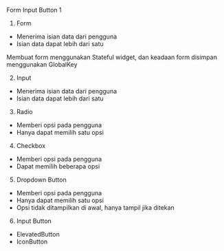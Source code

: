 Form Input Button 1

1. Form

- Menerima isian data dari pengguna
- Isian data dapat lebih dari satu


Membuat form menggunakan Stateful widget, dan keadaan form disimpan menggunakan GlobalKey<FormState>

2. Input

- Menerima isian data dari pengguna
- Isian data dapat lebih dari satu

3. Radio

- Memberi opsi pada pengguna
- Hanya dapat memilih satu opsi

4. Checkbox

- Memberi opsi pada pengguna
- Dapat memilih beberapa opsi

5. Dropdown Button

- Memberi opsi pada pengguna
- Hanya dapat memilih satu opsi
- Opsi tidak ditampilkan di awal, hanya tampil jika ditekan

6. Input Button

- ElevatedButton
- IconButton

